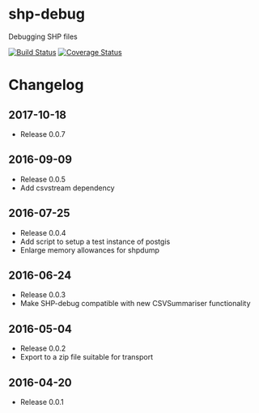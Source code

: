 # shp-debug
Debugging SHP files

[![Build Status](https://travis-ci.org/ansell/shp-debug.svg?branch=master)](https://travis-ci.org/ansell/shp-debug) [![Coverage Status](https://coveralls.io/repos/ansell/shp-debug/badge.svg?branch=master)](https://coveralls.io/r/ansell/shp-debug?branch=master)

# Changelog

## 2017-10-18
* Release 0.0.7

## 2016-09-09
* Release 0.0.5
* Add csvstream dependency

## 2016-07-25
* Release 0.0.4
* Add script to setup a test instance of postgis
* Enlarge memory allowances for shpdump

## 2016-06-24
* Release 0.0.3
* Make SHP-debug compatible with new CSVSummariser functionality

## 2016-05-04
* Release 0.0.2
* Export to a zip file suitable for transport

## 2016-04-20
* Release 0.0.1
